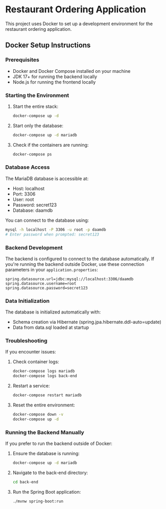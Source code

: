 # Restaurant Ordering Application

This project uses Docker to set up a development environment for the restaurant ordering application.

## Docker Setup Instructions

### Prerequisites
- Docker and Docker Compose installed on your machine
- JDK 17+ for running the backend locally
- Node.js for running the frontend locally

### Starting the Environment

1. Start the entire stack:
   ```bash
   docker-compose up -d
   ```

2. Start only the database:
   ```bash
   docker-compose up -d mariadb
   ```

3. Check if the containers are running:
   ```bash
   docker-compose ps
   ```

### Database Access

The MariaDB database is accessible at:
- Host: localhost
- Port: 3306
- User: root
- Password: secret123
- Database: daamdb

You can connect to the database using:
```bash
mysql -h localhost -P 3306 -u root -p daamdb
# Enter password when prompted: secret123
```

### Backend Development

The backend is configured to connect to the database automatically. If you're running the backend outside Docker, use these connection parameters in your `application.properties`:

```properties
spring.datasource.url=jdbc:mysql://localhost:3306/daamdb
spring.datasource.username=root
spring.datasource.password=secret123
```

### Data Initialization

The database is initialized automatically with:
- Schema creation via Hibernate (spring.jpa.hibernate.ddl-auto=update)
- Data from data.sql loaded at startup

### Troubleshooting

If you encounter issues:

1. Check container logs:
   ```bash
   docker-compose logs mariadb
   docker-compose logs back-end
   ```

2. Restart a service:
   ```bash
   docker-compose restart mariadb
   ```

3. Reset the entire environment:
   ```bash
   docker-compose down -v
   docker-compose up -d
   ```

### Running the Backend Manually

If you prefer to run the backend outside of Docker:

1. Ensure the database is running:
   ```bash
   docker-compose up -d mariadb
   ```

2. Navigate to the back-end directory:
   ```bash
   cd back-end
   ```

3. Run the Spring Boot application:
   ```bash
   ./mvnw spring-boot:run
   ```

